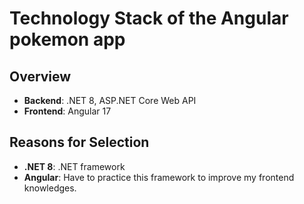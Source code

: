 # Technology Stack of the Angular pokemon app

## Overview
- **Backend**: .NET 8, ASP.NET Core Web API
- **Frontend**: Angular 17

## Reasons for Selection
- **.NET 8**: .NET framework
- **Angular**: Have to practice this framework to improve my frontend knowledges.